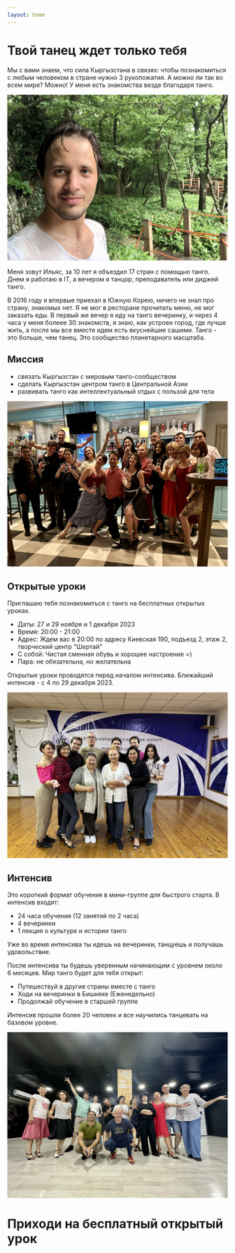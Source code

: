 ```yaml
---
layout: home
---
```


# Твой танец ждет только тебя

Мы с вами знаем, что сила Кыргызстана в связях: чтобы познакомиться с любым человеком в стране нужно 3 рукопожатия. А можно ли так во всем мире? Можно! У меня есть знакомства везде благодаря танго.

<img src="/assets/images/IMG_0144.jpeg" alt="" class="landing-image-100-px">

Меня зовут Ильяс, за 10 лет я объездил 17 стран с помощью танго. Днем я работаю в IT, а вечером я танцор, преподаватель или диджей танго.

В 2016 году я впервые приехал в Южную Корею, ничего не знал про страну, знакомых нет. Я не мог в ресторане прочитать меню, не мог заказать еды. В первый же вечер я иду на танго вечеринку, и через 4 часа у меня болеее 30 знакомств, я знаю, как устроен город, где лучше жить, а после мы все вместе идем есть вкуснейшие сашими. Танго - это больше, чем танец. Это сообщество планетарного масштаба.

## Миссия

- связать Кыргызстан с мировым танго-сообществом
- сделать Кыргызстан центром танго в Центральной Азии
- развивать танго как интеллектуальный отдых с пользой для тела

<img src="/assets/images/IMG_7862.jpeg" alt="" class="landing-image-100-px" style="object-position: center 30%">

## Открытые уроки

Приглашаю тебя познакомиться с танго на бесплатных открытых уроках.

- Даты: 27 и 29 ноября и 1 декабря 2023
- Время: 20:00 - 21:00
- Адрес: Ждем вас в 20:00 по адресу Киевская 190, подъезд 2, этаж 2, творческий центр "Шертай"
- С собой: Чистая сменная обувь и хорошее настроение =)
- Пара: не обязательна, но желательна

Открытые уроки проводятся перед началом интенсива. Ближайший интенсив - с 4 по 29 декабря 2023.

<img src="/assets/images/IMG_7740.jpeg" alt="" class="landing-image-100-px" style="object-position: center 31%">

## Интенсив

Это короткий формат обучения в мини-группе для быстрого старта. В интенсив входят:

- 24 часа обучения (12 занятий по 2 часа)
- 4 вечеринки
- 1 лекция о культуре и истории танго

Уже во время интенсива ты идешь на вечеринки, танцуешь и получашь удовольствие.

После интенсива ты будешь уверенным начинающим с уровнем около 6 месяцев. Мир танго будет для тебя открыт:

- Путешествуй в другие страны вместе с танго
- Ходи на вечеринки в Бишкеке (Еженедельно)
- Продолжай обучение в старшей группе

Интенсив прошли более 20 человек и все научились танцевать на базовом уровне.

<img src="/assets/images/IMG_8389.jpeg" alt="" class="landing-image-100-px" style="object-position: center 35%">

# Приходи на бесплатный открытый урок

<p style="text-align: center;"><iframe class="form-iframe embended-form" style="display:none;" id="embended-form-305" src="https://crm.clients24.pro/tangokana/form?id=305" frameborder="0" scrolling="no" width="100%">Your browser does not support frames</iframe></p>
<link href="https://crm.clients24.pro/css/form.css" rel="stylesheet">
<script src="https://crm.clients24.pro/tangokana/admin/schedule-noauth/simple-form-script/305"></script>
<script>onmessage = function(e){
document.getElementById('embended-form-305').style.height = (e.data.formSize + 120) + 'px';
};</script>

